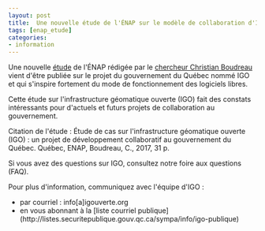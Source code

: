 ```yaml
---
layout: post
title:  Une nouvelle étude de l'ÉNAP sur le modèle de collaboration d'IGO
tags: [enap_etude] 
categories:
- information
---
```



Une nouvelle [étude](http://archives.enap.ca/bibliotheques/2017/06/031515711.pdf) de l'ÉNAP rédigée par le [chercheur Christian Boudreau](http://enap.ca/enap/fr/EnseignantUniversite.aspx?sortcode=1.2.11.17.21.24&view=publications&indid=307) vient d'être publiée sur le projet du gouvernement du Québec nommé IGO et qui s'inspire fortement du mode de fonctionnement des logiciels libres.

Cette étude sur l'infrastructure géomatique ouverte (IGO) fait des constats intéressants pour d'actuels et futurs projets de collaboration au gouvernement.

Citation de l'étude : Étude de cas sur l'infrastructure géomatique ouverte (IGO) : un projet de développement collaboratif au gouvernement du Québec. Québec, ENAP, Boudreau, C., 2017, 31 p.


Si vous avez des questions sur IGO, consultez notre foire aux questions (FAQ).

Pour plus d'information, communiquez avec l'équipe d'IGO :
<div class="contact" markdown="1" >
<ul>
			<li>par courriel : info[a]igouverte.org</li>
			<li>en vous abonnant  à la [liste courriel publique](http://listes.securitepublique.gouv.qc.ca/sympa/info/igo-publique) </li>
		</ul>
</div>


